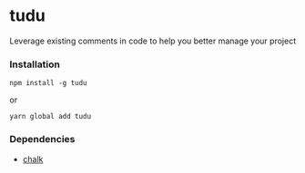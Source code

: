 # tudu
Leverage existing comments in code to help you better manage your project

### Installation
```
npm install -g tudu
```
or
```
yarn global add tudu
```

### Dependencies
- [chalk](https://github.com/chalk/chalk)